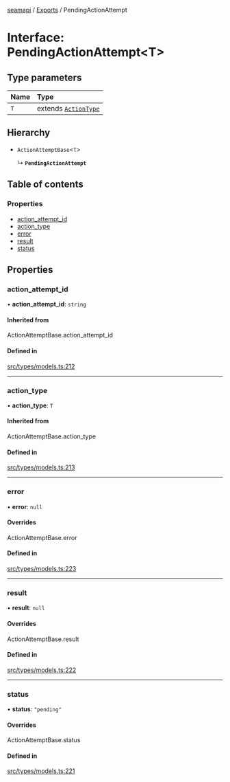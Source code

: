 [seamapi](../README.md) / [Exports](../modules.md) / PendingActionAttempt

# Interface: PendingActionAttempt<T\>

## Type parameters

| Name | Type |
| :------ | :------ |
| `T` | extends [`ActionType`](../modules.md#actiontype) |

## Hierarchy

- `ActionAttemptBase`<`T`\>

  ↳ **`PendingActionAttempt`**

## Table of contents

### Properties

- [action\_attempt\_id](PendingActionAttempt.md#action_attempt_id)
- [action\_type](PendingActionAttempt.md#action_type)
- [error](PendingActionAttempt.md#error)
- [result](PendingActionAttempt.md#result)
- [status](PendingActionAttempt.md#status)

## Properties

### action\_attempt\_id

• **action\_attempt\_id**: `string`

#### Inherited from

ActionAttemptBase.action\_attempt\_id

#### Defined in

[src/types/models.ts:212](https://github.com/seamapi/javascript/blob/main/src/types/models.ts#L212)

___

### action\_type

• **action\_type**: `T`

#### Inherited from

ActionAttemptBase.action\_type

#### Defined in

[src/types/models.ts:213](https://github.com/seamapi/javascript/blob/main/src/types/models.ts#L213)

___

### error

• **error**: ``null``

#### Overrides

ActionAttemptBase.error

#### Defined in

[src/types/models.ts:223](https://github.com/seamapi/javascript/blob/main/src/types/models.ts#L223)

___

### result

• **result**: ``null``

#### Overrides

ActionAttemptBase.result

#### Defined in

[src/types/models.ts:222](https://github.com/seamapi/javascript/blob/main/src/types/models.ts#L222)

___

### status

• **status**: ``"pending"``

#### Overrides

ActionAttemptBase.status

#### Defined in

[src/types/models.ts:221](https://github.com/seamapi/javascript/blob/main/src/types/models.ts#L221)
